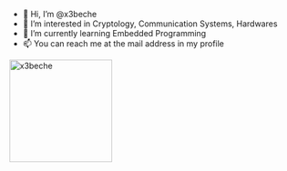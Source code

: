 - 👋 Hi, I’m @x3beche
- 👀 I’m interested in Cryptology, Communication Systems, Hardwares
- 🌱 I’m currently learning Embedded Programming
- 📫 You can reach me at the mail address in my profile

<p><a href="https://github.com/x3beche"><img height="180em" align="center" src="https://github-readme-stats.vercel.app/api/top-langs?username=x3beche&show_icons=true&locale=en&layout=compact&langs_count=8&theme=dark" alt="x3beche"/></p>
